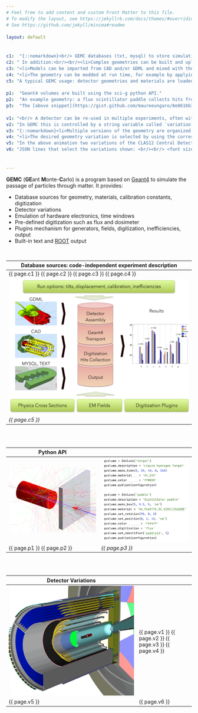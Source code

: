 ```yaml
---
# Feel free to add content and custom Front Matter to this file.
# To modify the layout, see https://jekyllrb.com/docs/themes/#overriding-theme-defaults
# See https://github.com/jekyll/minima#readme

layout: default


c1:  "{::nomarkdown}<br/> GEMC databases (txt, mysql) to store simulation parameters like geometry, materials, etc. No quantity is hard-coded: systems can be created w/o re-compiling the code."
c2: " In addition:<br/><br/><li>Complex geometries can be built and uploaded to the databases without programming knowledge thanks to an intuitive python API</li>"
c3: "<li>Models can be imported from CAD and/or GDML and mixed with the pyton API's.</li>"
c4: "<li>The geometry can be modded at run time, for example by applying tilts / displacements</li><br/>{:/}"
c5: "A typical GEMC usage: detector geometries and materials are loaded from various databases and the world is formed. Particles are swam through materials by Geant4, hits are digitized, and output(s) are created."

p1:  "Geant4 volumes are built using the sci-g python API."
p2:  "An example geometry: a flux scintillator paddle collects hits from protons impinging on a liquid hydrogen target"
p3:  "The [above snippet](https://gist.github.com/maureeungaro/8e8616b388d65df0c8168a6b205f0c43) is the only code needed to build the geometry and record all tracks hitting the paddle."

v1: "<br/> A detector can be re-used in multiple experiments, often with changes such as a shift of some components, a change of materials, the addition or removal of certain volumes.<br/><br/>"
v2: "In GEMC this is controlled by a string variable called `variation`. This has the advantages:"
v3: "{::nomarkdown}<li>Multiple versions of the geometry are organized  using a single string</li>"
v4: "<li>The desired geometry variation is selected by using the corresponding string</li>{:/}"
v5: "In the above animation two variations of the CLAS12 Central Detector (clas12CD) are shown. The geometries are identical except for the position of the target. <br/>In the JSON steering card the two variations of clas12CD are loaded by specifying the variation name."
v6: "JSON lines that select the variations shown: <br/><br/> <font size=\"2\"> { \"system\": \"clas12CD\", \"variation\": \"nominal\" } <br/> <br/> { \"system\": \"clas12CD\", \"variation\": \"targetShift\" }</font>"


---
```


**GEMC** (**GE**ant **M**onte-**C**arlo)
is a program based on [Geant4](https://geant4.web.cern.ch) 
to simulate the passage of particles through matter.
It provides:<br/>

- Database sources for geometry, materials, calibration constants, digitization
- Detector variations
- Emulation of hardware electronics, time windows
- Pre-defined digitization such as flux and dosimeter
- Plugins mechanism for generators, fields, digitization, inefficiencies, output
- Built-in text and [ROOT](https://root.cern) output

<br/>

| Database sources: code-independent experiment description |             
|-----------------------------------------------------------|
| {{ page.c1 }} {{ page.c2 }} {{ page.c3 }} {{ page.c4 }}   |
| ![gemcArch]                                               |
| *{{ page.c5 }}*                                           |

<br/><br/>

| Python API                   |                                                                                 |
|------------------------------|---------------------------------------------------------------------------------|
| ![gemcExamplePic]            | ![gemcCodeExample]                                                              |
| {{ page.p1 }}  {{ page.p2 }} | *{{ page.p3 }}*                                                                 |

<br/><br/>

| Detector Variations |                                                         |
|---------------------|---------------------------------------------------------|
| ![clas12v]          | {{ page.v1 }} {{ page.v2 }} {{ page.v3 }} {{ page.v4 }} |
| {{ page.v5 }}       | {{ page.v6 }}                                           |


<br/><br/>




[gemcArch]: assets/images/gemcArchitecture.png
[gemcCodeExample]: assets/images/pythonAPI.png
[gemcExamplePic]: assets/images/pythonAPIGeo.png
[clas12v]: assets/images/clas12v.gif

